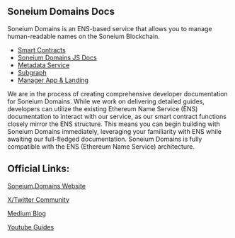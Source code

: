 ## Soneium Domains Docs

Soneium Domains is an ENS-based service that allows you to manage human-readable names on the Soneium Blockchain.

- [Smart Contracts](https://github.com/soneium-domains/soneium-domains-smart-contract)
- [Soneium Domains JS Docs](https://github.com/soneium-domains/soneium-domains-js/tree/main/docs#soneium-domainsjs-documentation)
- [Metadata Service](https://github.com/soneium-domains/soneium-domains-metadata-service)
- [Subgraph](https://github.com/soneium-domains/soneium-domains-subgraph)
- [Manager App & Landing](https://github.com/soneium-domains/soneium-domains-app)

We are in the process of creating comprehensive developer documentation for Soneium Domains. While we work on delivering detailed guides, developers can utilize the existing Ethereum Name Service (ENS) documentation to interact with our service, as our smart contract functions closely mirror the ENS structure. This means you can begin building with Soneium Domains immediately, leveraging your familiarity with ENS while awaiting our full-fledged documentation. Soneium Domains is fully compatible with the ENS (Ethereum Name Service) architecture. 

## Official Links: 

[Soneium.Domains Website](https://soneium.domains)

[X/Twitter Community](https://x.com/soneium_domains)

[Medium Blog](https://medium.com/@soneiumdomains)

[Youtube Guides](https://www.youtube.com/@SoneiumDomains)


<!--
**soneium-domains/soneium-domains** is a ✨ _special_ ✨ repository because its `README.md` (this file) appears on your GitHub profile.

Here are some ideas to get you started:

- 🔭 I’m currently working on ...
- 🌱 I’m currently learning ...
- 👯 I’m looking to collaborate on ...
- 🤔 I’m looking for help with ...
- 💬 Ask me about ...
- 📫 How to reach me: ...
- 😄 Pronouns: ...
- ⚡ Fun fact: ...
-->
